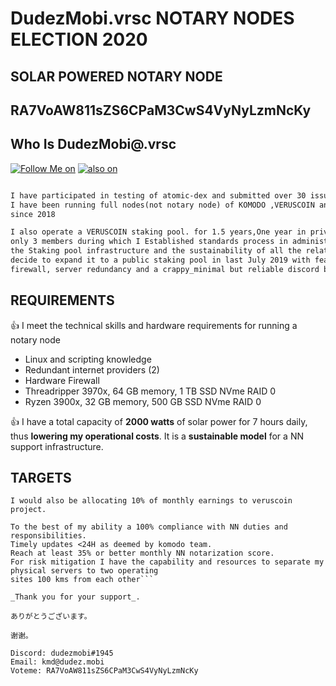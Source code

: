 

# DudezMobi.vrsc NOTARY NODES ELECTION 2020

## SOLAR POWERED NOTARY NODE
## RA7VoAW811sZS6CPaM3CwS4VyNyLzmNcKy

## Who Is DudezMobi@.vrsc

<!-- Please don't remove this: Grab your social icons from https://github.com/carlsednaoui/gitsocial -->

<!-- display the social media buttons in your README -->

[![Follow Me on][1.1]][1]
[![also on ][2.1]][2]


<!-- links to social media icons -->
<!-- no need to change these -->

<!-- icons with padding -->

[1.1]: http://i.imgur.com/tXSoThF.png (twitter icon with padding)
[2.1]: http://i.imgur.com/0o48UoR.png (github icon with padding)

<!-- icons without padding -->

[1.2]: http://i.imgur.com/wWzX9uB.png (twitter icon without padding)
[2.2]: http://i.imgur.com/9I6NRUm.png (github icon without padding)


<!-- links to your social media accounts -->
<!-- update these accordingly -->

[1]: https://twitter.com/dudezmobi
[2]: http://www.github.com/dudezmobi





```markdown

I have participated in testing of atomic-dex and submitted over 30 issues.
I have been running full nodes(not notary node) of KOMODO ,VERUSCOIN and EQUALIZER(rip)
since 2018

I also operate a VERUSCOIN staking pool. for 1.5 years,One year in private mode involving 
only 3 members during which I Established standards process in administering and maintaining 
the Staking pool infrastructure and the sustainability of all the related operations,Finaly 
decide to expand it to a public staking pool in last July 2019 with features such as HW 
firewall, server redundancy and a crappy_minimal but reliable discord bot all powred by Sun


```

## REQUIREMENTS


:+1: 
 I meet the technical skills and hardware requirements for running a notary node 

* Linux and scripting knowledge
* Redundant internet providers (2)
* Hardware Firewall
* Threadripper 3970x, 64 GB memory, 1 TB SSD NVme RAID 0 
* Ryzen 3900x, 32 GB memory, 500 GB SSD NVme RAID 0

:+1: 
I have a total capacity of **2000 watts** of solar power for 7 hours daily, thus **lowering
my operational costs**. It is a **sustainable model** for a NN support infrastructure.



## TARGETS

```I would also be allocating 10% of monthly earnings to veruscoin project.```

```I wont give moonshot promises and expectations but I would ensure that realistic key performance indicator are met.
To the best of my ability a 100% compliance with NN duties and responsibilities.
Timely updates <24H as deemed by komodo team.  
Reach at least 35% or better monthly NN notarization score.
For risk mitigation I have the capability and resources to separate my physical servers to two operating 
sites 100 kms from each other```

_Thank you for your support_.

ありがとうございます。

谢谢。

Discord: dudezmobi#1945
Email: kmd@dudez.mobi
Voteme: RA7VoAW811sZS6CPaM3CwS4VyNyLzmNcKy
